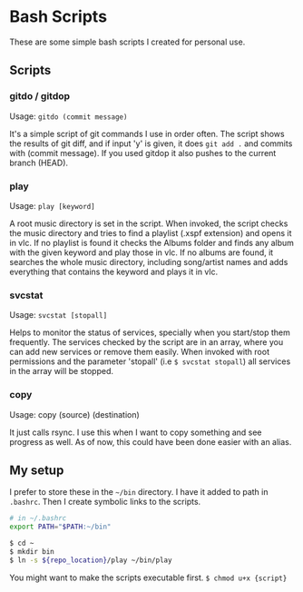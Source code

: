 # Bash Scripts

These are some simple bash scripts I created for personal use.

## Scripts

### gitdo / gitdop
Usage: `gitdo (commit message)`

It's a simple script of git commands I use in order often. The script shows the results of git diff, and if input 'y' is given, it does `git add .` and commits with (commit message). If you used gitdop it also pushes to the current branch (HEAD).

### play
Usage: `play [keyword]`

A root music directory is set in the script. When invoked, the script checks the music directory and tries to find a playlist (.xspf extension) and opens it in vlc. If no playlist is found it checks the Albums folder and finds any album with the given keyword and play those in vlc. If no albums are found, it searches the whole music directory, including song/artist names and adds everything that contains the keyword and plays it in vlc.

### svcstat
Usage: `svcstat [stopall]`

Helps to monitor the status of services, specially when you start/stop them frequently. The services checked by the script are in an array, where you can add new services or remove them easily. When invoked with root permissions and the parameter 'stopall' (i.e `$ svcstat stopall`) all services in the array will be stopped.

### copy
Usage: copy (source) (destination)

It just calls rsync. I use this when I want to copy something and see progress as well. As of now, this could have been done easier with an alias.

## My setup
I prefer to store these in the `~/bin` directory. I have it added to path in `.bashrc`. Then I create symbolic links to the scripts.

```bash
# in ~/.bashrc
export PATH="$PATH:~/bin"

$ cd ~
$ mkdir bin
$ ln -s ${repo_location}/play ~/bin/play
```
You might want to make the scripts executable first.
`$ chmod u+x {script}`

